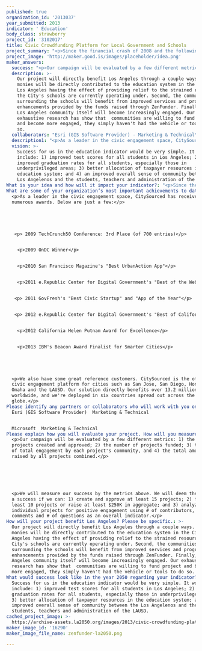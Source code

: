 ```yaml
---
published: true
organization_id: '2013037'
year_submitted: 2013
indicator: ' Education'
body_class: strawberry
project_id: '3102017'
title: Civic Crowdfunding Platform for Local Government and Schools
project_summary: "<p>Since the financial crash of 2008 and the following recession of 2009, the budgets of our local schools have been tremendously impacted. Public administrators and teachers have lost their jobs, existing services have been cut and new projects have been abandoned. The needs of our educational institutions to provide services, however, still remain. Communities and parents are looking for new ways to fund projects that are important to them, and they are willing to open their pocket books to help out.</p>\r\n\r\n<p>In the last year Kickstarter, Indiegogo, and others have pioneered raising money through crowdfunding. Through crowdfunding, prospective buyers can donate to various projects and products they find interesting, be it an inventors new hi-tech watch or a filmmaker’s new movie. This method of raising money has seen incredible success in the consumer product and entertainment space, but has even more potential at raising money for educational projects. Looking at the current services  available, none are suited for civic engagement. Most crowdfunding tools in the marketplace lack the oversight and transparency necessary for educational projects.</p>\r\n\r\n<p>CitySourced has created ZenFunder, a complete civic crowdfunding platform that combines the best of existing crowdfunding applications while at the same time offering new tools that better match the needs of local government, schools and community groups. When a parent, teacher, or administrator creates a project, the school can set requirements that must be met for initial review. Requirements can be anything the school needs to move the project forward while ensuring guidelines are followed. An example of these would be documentation, a minimum threshold of funds raised, or even a review by the district board. Once the requirements are met the school will review the project. If the project turns out to be unfeasible and the school rejects the project, the initial funds are returned. But, if the project is approved, then the community can continue to raise funds secure in knowing that once the goals are met, the project will be implemented and completed. </p>\r\n\r\n<p>This approval workflow is what truly differentiates our crowdfunding application from every other one on the market today. From the start of when a project is submitted to the very end of its completion, all activity is tracked and recorded for public record. The community can ask questions about the project (to which either the author or the school can answer), they can comment on the project before and after funding, and the school can post updates on progress such as photos or videos of the project’s implementation. Everything is on record. Information such as which administrator or board member approved the project, key dates such as board votes, and even reasons a project does not get approved are all public knowledge for full transparency and accountability. </p>\r\n\r\n<p>CitySourced has designed, developed and built out version one of the application and is already piloting a similar program in San Jose. We would like to expand the pilot program to include the Los Angeles Unified School District. We are also looking for ways to extend the application to enhance the community engagement capabilities and make an impact locally. To create a successful pilot program, CitySourced needs to accomplish three goals:</p>\r\n\r\n<p>1.\tThrough community and school input, identify 20 projects in the LAUSD suitable for crowdfunding</p>\r\n<p>2.\tWork directly with the community, district and the schools to get the approvals needed for the projects</p>\r\n<p>3.\tEngage the community in raising funds for the various projects</p>\r\n\r\n<p>Once the pilot program is completed, CitySourced will compile a case study documenting the best practices of educational crowdfunding for the entire process. This case study will include everything from strategies and outcomes for identifying projects, school and community collaboration and even ways to optimize the fundraising process. Deploying a successful pilot and documenting the process will allow this incredible and much needed technology to be successful around the nation. With the help of the Good and the Goldhirsh Foundation, we can make this a reality for everyone. We all want to help and pitch in, we just need the tools to do it.</p>"
project_image: 'http://maker.good.is/images/placeholder/idea.png'
maker_answers:
  success: "<p>Our campaign will be evaluated by a few different metrics: 1) the number of projects created and approved; 2) the number of projects funded; 3) the amount of total engagement by each project's community, and 4) the total amount raised by all projects combined.</p>\r\n\r\n<p>We will measure our success by the metrics above. We will deem the campaign a success if we can: 1) create and approve at least 15 projects; 2) fund at least 10 projects -or- raise at least $250K in aggregate; and 3) analyze the individual projects for positive engagement using # of contributors, # of comments and # of questions as an overall indicator.</p>"
  description: >-
    Our project will directly benefit Los Angeles through a couple ways. First,
    monies will be directly contributed to the education system in the City of
    Los Angeles having the effect of providing relief to the strained resources
    the City's schools are currently operating under. Second, the communities
    surrounding the schools will benefit from improved services and program
    enhancements provided by the funds raised through ZenFunder. Finally, the
    Los Angeles community itself will become increasingly engaged. Our
    exhaustive research has show that  communities are willing to fund project
    and become more engaged, they simply haven't had the vehicle or tools to do
    so.
  collaborators: "Esri (GIS Software Provider) - Marketing & Technical\r\nMicrosoft - Marketing & Technical"
  description1: "<p>As a leader in the civic engagement space, CitySourced has received numerous awards. Below are just a few:</p>\r\n\r\n <p> 2009 TechCrunch50 Conference: 3rd Place (of 700 entries)</p>\r\n  <p>2009 OnDC Winner</p>\r\n  <p>2010 San Francisco Magazine's \"Best Urban-Action App\"</p>\r\n  <p>2011 e.Republic Center for Digital Government's \"Best of the Web\"</p> \r\n <p> 2011 GovFresh's \"Best Civic Startup\" and \"App of the Year\"</p>\r\n <p> 2012 e.Republic Center for Digital Government's \"Best of California award for Best Application Serving the Public\"</p>\r\n  <p>2012 California Helen Putnam Award for Excellence</p>\r\n  <p>2013 IBM's Beacon Award Finalist for Smarter Cities</p>\r\n\r\n<p>We also have some great reference customers. CitySourced is the official civic engagement platform for cities such as San Jose, San Diego, Honolulu, Omaha and the LAUSD. Our solution directly benefits over 13.2 million citizens worldwide, and we're deployed in six countries spread out across the globe.</p>"
  vision: >-
    Success for us in the education indicator would be very simple. It would
    include: 1) improved test scores for all students in Los Angeles; 2)
    improved graduation rates for all students, especially those in
    underprivileged areas; 3) better allocation of taxpayer resources in the
    education system; and 4) an improved overall sense of community between the
    Los Angelenos and the students, teachers and administration of the LAUSD.
What is your idea and how will it impact your indicator?: "<p>Since the financial crash of 2008 and the following recession of 2009, the budgets of our local schools have been tremendously impacted. Public administrators and teachers have lost their jobs, existing services have been cut and new projects have been abandoned. The needs of our educational institutions to provide services, however, still remain. Communities and parents are looking for new ways to fund projects that are important to them, and they are willing to open their pocket books to help out.</p>\n\n\n\n\n\n<p>In the last year Kickstarter, Indiegogo, and others have pioneered raising money through crowdfunding. Through crowdfunding, prospective buyers can donate to various projects and products they find interesting, be it an inventors new hitech watch or a filmmaker’s new movie. This method of raising money has seen incredible success in the consumer product and entertainment space, but has even more potential at raising money for educational projects. Looking at the current services  available, none are suited for civic engagement. Most crowdfunding tools in the marketplace lack the oversight and transparency necessary for educational projects.</p>\n\n\n\n\n\n<p>CitySourced has created ZenFunder, a complete civic crowdfunding platform that combines the best of existing crowdfunding applications while at the same time offering new tools that better match the needs of local government, schools and community groups. When a parent, teacher, or administrator creates a project, the school can set requirements that must be met for initial review. Requirements can be anything the school needs to move the project forward while ensuring guidelines are followed. An example of these would be documentation, a minimum threshold of funds raised, or even a review by the district board. Once the requirements are met the school will review the project. If the project turns out to be unfeasible and the school rejects the project, the initial funds are returned. But, if the project is approved, then the community can continue to raise funds secure in knowing that once the goals are met, the project will be implemented and completed. </p>\n\n\n\n\n\n<p>This approval workflow is what truly differentiates our crowdfunding application from every other one on the market today. From the start of when a project is submitted to the very end of its completion, all activity is tracked and recorded for public record. The community can ask questions about the project (to which either the author or the school can answer), they can comment on the project before and after funding, and the school can post updates on progress such as photos or videos of the project’s implementation. Everything is on record. Information such as which administrator or board member approved the project, key dates such as board votes, and even reasons a project does not get approved are all public knowledge for full transparency and accountability. </p>\n\n\n\n\n\n<p>CitySourced has designed, developed and built out version one of the application and is already piloting a similar program in San Jose. We would like to expand the pilot program to include the Los Angeles Unified School District. We are also looking for ways to extend the application to enhance the community engagement capabilities and make an impact locally. To create a successful pilot program, CitySourced needs to accomplish three goals:</p>\n\n\n\n\n\n<p>1.\tThrough community and school input, identify 20 projects in the LAUSD suitable for crowdfunding</p>\n\n\n<p>2.\tWork directly with the community, district and the schools to get the approvals needed for the projects</p>\n\n\n<p>3.\tEngage the community in raising funds for the various projects</p>\n\n\n\n\n\n<p>Once the pilot program is completed, CitySourced will compile a case study documenting the best practices of educational crowdfunding for the entire process. This case study will include everything from strategies and outcomes for identifying projects, school and community collaboration and even ways to optimize the fundraising process. Deploying a successful pilot and documenting the process will allow this incredible and much needed technology to be successful around the nation. With the help of the Good and the Goldhirsh Foundation, we can make this a reality for everyone. We all want to help and pitch in, we just need the tools to do it.</p>"
What are some of your organization’s most important achievements to date?: >-
  <p>As a leader in the civic engagement space, CitySourced has received
  numerous awards. Below are just a few:</p>





   <p> 2009 TechCrunch50 Conference: 3rd Place (of 700 entries)</p>


    <p>2009 OnDC Winner</p>


    <p>2010 San Francisco Magazine's "Best UrbanAction App"</p>


    <p>2011 e.Republic Center for Digital Government's "Best of the Web"</p> 


   <p> 2011 GovFresh's "Best Civic Startup" and "App of the Year"</p>


   <p> 2012 e.Republic Center for Digital Government's "Best of California award for Best Application Serving the Public"</p>


    <p>2012 California Helen Putnam Award for Excellence</p>


    <p>2013 IBM's Beacon Award Finalist for Smarter Cities</p>





  <p>We also have some great reference customers. CitySourced is the official
  civic engagement platform for cities such as San Jose, San Diego, Honolulu,
  Omaha and the LAUSD. Our solution directly benefits over 13.2 million citizens
  worldwide, and we're deployed in six countries spread out across the
  globe.</p>
Please identify any partners or collaborators who will work with you on this project.: |-
  Esri (GIS Software Provider)  Marketing & Technical


  Microsoft  Marketing & Technical
Please explain how you will evaluate your project. How will you measure success?: >-
  <p>Our campaign will be evaluated by a few different metrics: 1) the number of
  projects created and approved; 2) the number of projects funded; 3) the amount
  of total engagement by each project's community, and 4) the total amount
  raised by all projects combined.</p>






  <p>We will measure our success by the metrics above. We will deem the campaign
  a success if we can: 1) create and approve at least 15 projects; 2) fund at
  least 10 projects or raise at least $250K in aggregate; and 3) analyze the
  individual projects for positive engagement using # of contributors, # of
  comments and # of questions as an overall indicator.</p>
How will your project benefit Los Angeles? Please be specific.: >-
  Our project will directly benefit Los Angeles through a couple ways. First,
  monies will be directly contributed to the education system in the City of Los
  Angeles having the effect of providing relief to the strained resources the
  City's schools are currently operating under. Second, the communities
  surrounding the schools will benefit from improved services and program
  enhancements provided by the funds raised through ZenFunder. Finally, the Los
  Angeles community itself will become increasingly engaged. Our exhaustive
  research has show that  communities are willing to fund project and become
  more engaged, they simply haven't had the vehicle or tools to do so.
What would success look like in the year 2050 regarding your indicator?: >-
  Success for us in the education indicator would be very simple. It would
  include: 1) improved test scores for all students in Los Angeles; 2) improved
  graduation rates for all students, especially those in underprivileged areas;
  3) better allocation of taxpayer resources in the education system; and 4) an
  improved overall sense of community between the Los Angelenos and the
  students, teachers and administration of the LAUSD.
cached_project_image: >-
  https://archive-assets.la2050.org/images/2013/civic-crowdfunding-platform-for-local-government-and-schools/maker.good.is/images/placeholder/idea.png
maker_image_id: '16290'
maker_image_file_name: zenfunder-la2050.png

---
```

